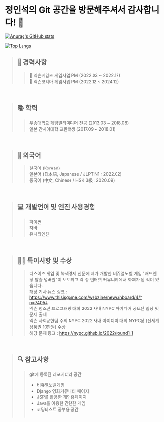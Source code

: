 # 정인석의 Git 공간을 방문해주셔서 감사합니다! 👋

[![Anurag's GitHub stats](https://github-readme-stats.vercel.app/api?username=JeongInSeok)](https://github.com/anuraghazra/github-readme-stats)

[![Top Langs](https://github-readme-stats.vercel.app/api/top-langs/?username=JeongInSeok)](https://github.com/anuraghazra/github-readme-stats)

> ## 📑 경력사항
>> 💼 넥슨게임즈 게임사업 PM (2022.03 ~ 2022.12) <br>
>> 💼 넥슨코리아 게임사업 PM (2022.12 ~ 2024.12)
<br>

> ## 📚 학력
>> 우송대학교 게임멀티미디어 전공 (2013.03 ~ 2018.08) <br>
>> 일본 간사이대학 교환학생 (2017.09 ~ 2018.01) <br>
<br>

> ## 📙 외국어
>> 한국어 (Korean) <br>
>> 일본어 (日本語, Japanese / JLPT N1 : 2022.02) <br>
>> 중국어 (中文, Chinese / HSK 3級 : 2020.09) <br>
<br>

> ## 💻 개발언어 및 엔진 사용경험
>> 파이썬 <br>
>> 자바 <br>
>> 유니티엔진 <br>
<br>


> ## 🙋‍♂️ 특이사항 및 수상
>> 디스이즈 게임 및 녹색경제 신문에 제가 개발한 비쥬얼노벨 게임 "배드엔딩 탈출 넘버원"이 보도되고 각 종 인터넷 커뮤니티에서 화제가 된 적이 있습니다. <br>
>> 해당 기사 뉴스 링크 : https://www.thisisgame.com/webzine/news/nboard/4/?n=74054 <br>
>> 넥슨 청소년 프로그래밍 대회 2022 사내 NYPC 아이디어 공모전 입상 및 문제 출제 <br>
>> 넥슨 사회공헌팀 주최 NYPC 2022 사내 아이디어 대회 NYPC상 (신세계상품권 10만원) 수상 <br>
>> 해당 문제 링크 : https://nypc.github.io/2022/round1_1 <br>
<br>

> ## 🔍 참고사항
>> git에 등록된 레포지터리 공간 <br>
>> - 비쥬얼노벨게임 <br>
>> - Django 영화커뮤니티 페이지 <br>
>> - JSP를 활용한 개인홈페이지 <br>
>> - Java를 이용한 간단한 게임 <br>
>> - 코딩테스트 공부용 공간 <br> <br>


<!--
**JeongInSeok/JeongInSeok** is a ✨ _special_ ✨ repository because its `README.md` (this file) appears on your GitHub profile.

Here are some ideas to get you started:

- 🔭 I’m currently working on ...
- 🌱 I’m currently learning ...
- 👯 I’m looking to collaborate on ...
- 🤔 I’m looking for help with ...
- 💬 Ask me about ...
- 📫 How to reach me: ...
- 😄 Pronouns: ...
- ⚡ Fun fact: ...
-->

